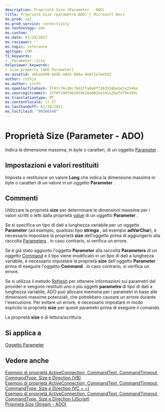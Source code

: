 ```yaml
---
description: Proprietà Size (Parameter - ADO)
title: Proprietà Size (parametro ADO) | Microsoft Docs
ms.prod: sql
ms.prod_service: connectivity
ms.technology: ado
ms.custom: ''
ms.date: 01/19/2017
ms.reviewer: ''
ms.topic: reference
apitype: COM
f1_keywords:
- _Parameter::Size
helpviewer_keywords:
- Size property [ADO Parameter]
ms.assetid: e6bad449-ebdb-4dd3-886a-9e6f1e7ee5d2
author: rothja
ms.author: jroth
ms.openlocfilehash: 5f47c76cd0c79d1ffade6ff163558be5e5a254be
ms.sourcegitcommit: 33f0f190f962059826e002be165a2bef4f9e350c
ms.translationtype: MT
ms.contentlocale: it-IT
ms.lasthandoff: 01/30/2021
ms.locfileid: "99166548"
---
```

# <a name="size-property-ado-parameter"></a>Proprietà Size (Parameter - ADO)
Indica la dimensione massima, in byte o caratteri, di un oggetto [Parameter](./parameter-object.md) .  
  
## <a name="settings-and-return-values"></a>Impostazioni e valori restituiti  
 Imposta o restituisce un valore **Long** che indica la dimensione massima in byte o caratteri di un valore in un oggetto **Parameter** .  
  
## <a name="remarks"></a>Commenti  
 Utilizzare la proprietà **size** per determinare le dimensioni massime per i valori scritti o letti dalla proprietà [value](./value-property-ado.md) di un oggetto **Parameter** .  
  
 Se si specifica un tipo di dati a lunghezza variabile per un oggetto **Parameter** (ad esempio, qualsiasi tipo **stringa** , ad esempio **adVarChar**), è necessario impostare la proprietà **size** dell'oggetto prima di aggiungerlo alla raccolta [Parameters](./parameters-collection-ado.md) . in caso contrario, si verifica un errore.  
  
 Se è già stato aggiunto l'oggetto **Parameter** alla raccolta **Parameters** di un oggetto [Command](./command-object-ado.md) e il tipo viene modificato in un tipo di dati a lunghezza variabile, è necessario impostare la proprietà **size** dell'oggetto **Parameter** prima di eseguire l'oggetto **Command** . in caso contrario, si verifica un errore.  
  
 Se si utilizza il metodo [Refresh](./refresh-method-ado.md) per ottenere informazioni sui parametri dal provider e vengono restituiti uno o più oggetti **parametro** di tipo di dati a lunghezza variabile, ADO può allocare memoria per i parametri in base alle dimensioni massime potenziali, che potrebbero causare un errore durante l'esecuzione. Per evitare un errore, è necessario impostare in modo esplicito la proprietà **size** per questi parametri prima di eseguire il comando.  
  
 La proprietà **size** è di lettura/scrittura.  
  
## <a name="applies-to"></a>Si applica a  
 [Oggetto Parameter](./parameter-object.md)  
  
## <a name="see-also"></a>Vedere anche  
 [Esempio di proprietà ActiveConnection, CommandText, CommandTimeout, CommandType, Size e Direction (VB)](./activeconnection-commandtext-commandtimeout-commandtype-size-example-vb.md)   
 [Esempio di proprietà ActiveConnection, CommandText, CommandTimeout, CommandType, Size e Direction (VC + +)](./activeconnection-commandtext-commandtimeout-commandtype-size-example-vc.md)   
 [Esempio di proprietà ActiveConnection, CommandText, CommandTimeout, CommandType, Size e Direction (JScript)](./activeconnection-commandtext-timeout-type-size-example-jscript.md)   
 [Proprietà Size (Stream - ADO)](./size-property-ado-stream.md)